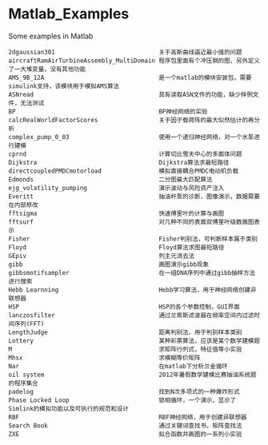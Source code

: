 # Matlab_Examples
Some examples in Matlab

    2dgaussian301                             关于高斯曲线逼近最小值的问题
    aircraftRamAirTurbineAssembly_MultiDomain 程序包里面有个冲压钢的图，另外定义了一大堆变量，没有其他功能
    AMS_9B_12A                                是一个matlab的模块安装包，需要simulink支持，该模块用于模拟AMS算法
    ASNread                                   具有读取ASN文件的功能，缺少样例文件，无法测试
    BP                                        BP神经网络的实验
    calcRealWorldFactorScores                 关于因子载荷阵的最大似然估计的再分析
    complex_pump_0_03                         使用一个递归神经网络，对一个水泵进行建模
    cprnd                                     计算切比雪夫中心的多面体问题
    Dijkstra                                  Dijkstra算法求最短路径
    directcoupledPMDCmotorload                模拟直接耦合PMDC电动机负载
    Edmonds                                   二分图最大匹配算法
    ejg_volatility_pumping                    演示波动与风险资产注入
    Everitt                                   抽油杆泵的诊断，图像演示，数据需要在内部修改
    fftsigma                                  快速傅里叶的计算与画图
    fftsurf                                   对几种不同的表面双傅里叶级数画图表示
    Fisher                                    Fisher判别法，可判断样本属于类别
    Floyd                                     Floyd算法求图最短路径
    GEpiv                                     列主元消去法
    gibb                                      画图演示gibb现象
    gibbsmotifsampler                         在一组DNA序列中通过gibb抽样方法进行搜索
    Hebb Learnning                            Hebb学习算法，用于神经网络创建异联想器
    HSP                                       HSP的各个参数控制，GUI界面
    lanczosfilter                             通过兰索斯滤波器在频率空间内过滤时间序列(FFT)
    LengthJudge                               距离判别法，用于判别样本类别
    Lottery                                   某种彩票算法，应该是某个数学建模题
    M                                         求矩阵行列式，特征值等小实验
    Mhsx                                      求模糊等价矩阵
    Nar                                       在matlab下分析兰金循环
    oil system                                2012年暑假数学建模比赛抽油系统题的程序集合
    padelog                                   找到N次多项式的一种爆炸形式
    Phase Locked Loop                         锁相循环，一个演示，显示了Simlink的模拟功能以及可执行的规范和设计
    RBF                                       RBF神经网络，用于创建异联想器
    Search Book                               通过关键词查找书，矩阵查找法
    ZXE                                       拟合函数并画图的一系列小实验
